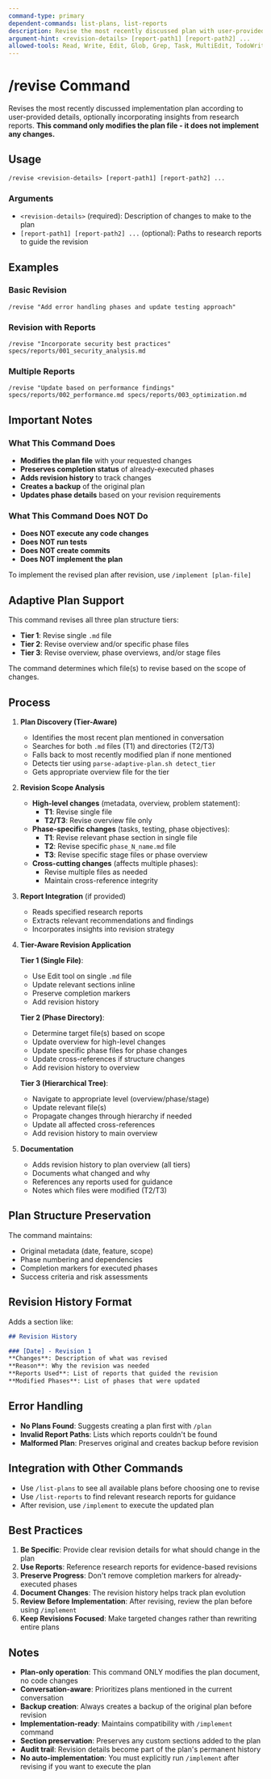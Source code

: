```yaml
---
command-type: primary
dependent-commands: list-plans, list-reports
description: Revise the most recently discussed plan with user-provided changes (no implementation)
argument-hint: <revision-details> [report-path1] [report-path2] ...
allowed-tools: Read, Write, Edit, Glob, Grep, Task, MultiEdit, TodoWrite
---
```


# /revise Command

Revises the most recently discussed implementation plan according to user-provided details, optionally incorporating insights from research reports. **This command only modifies the plan file - it does not implement any changes.**

## Usage

```
/revise <revision-details> [report-path1] [report-path2] ...
```

### Arguments

- `<revision-details>` (required): Description of changes to make to the plan
- `[report-path1] [report-path2] ...` (optional): Paths to research reports to guide the revision

## Examples

### Basic Revision
```
/revise "Add error handling phases and update testing approach"
```

### Revision with Reports
```
/revise "Incorporate security best practices" specs/reports/001_security_analysis.md
```

### Multiple Reports
```
/revise "Update based on performance findings" specs/reports/002_performance.md specs/reports/003_optimization.md
```

## Important Notes

### What This Command Does
- **Modifies the plan file** with your requested changes
- **Preserves completion status** of already-executed phases
- **Adds revision history** to track changes
- **Creates a backup** of the original plan
- **Updates phase details** based on your revision requirements

### What This Command Does NOT Do
- **Does NOT execute any code changes**
- **Does NOT run tests**
- **Does NOT create commits**
- **Does NOT implement the plan**

To implement the revised plan after revision, use `/implement [plan-file]`

## Adaptive Plan Support

This command revises all three plan structure tiers:
- **Tier 1**: Revise single `.md` file
- **Tier 2**: Revise overview and/or specific phase files
- **Tier 3**: Revise overview, phase overviews, and/or stage files

The command determines which file(s) to revise based on the scope of changes.

## Process

1. **Plan Discovery (Tier-Aware)**
   - Identifies the most recent plan mentioned in conversation
   - Searches for both `.md` files (T1) and directories (T2/T3)
   - Falls back to most recently modified plan if none mentioned
   - Detects tier using `parse-adaptive-plan.sh detect_tier`
   - Gets appropriate overview file for the tier

2. **Revision Scope Analysis**
   - **High-level changes** (metadata, overview, problem statement):
     - **T1**: Revise single file
     - **T2/T3**: Revise overview file only
   - **Phase-specific changes** (tasks, testing, phase objectives):
     - **T1**: Revise relevant phase section in single file
     - **T2**: Revise specific `phase_N_name.md` file
     - **T3**: Revise specific stage files or phase overview
   - **Cross-cutting changes** (affects multiple phases):
     - Revise multiple files as needed
     - Maintain cross-reference integrity

3. **Report Integration** (if provided)
   - Reads specified research reports
   - Extracts relevant recommendations and findings
   - Incorporates insights into revision strategy

4. **Tier-Aware Revision Application**

   **Tier 1 (Single File)**:
   - Use Edit tool on single `.md` file
   - Update relevant sections inline
   - Preserve completion markers
   - Add revision history

   **Tier 2 (Phase Directory)**:
   - Determine target file(s) based on scope
   - Update overview for high-level changes
   - Update specific phase files for phase changes
   - Update cross-references if structure changes
   - Add revision history to overview

   **Tier 3 (Hierarchical Tree)**:
   - Navigate to appropriate level (overview/phase/stage)
   - Update relevant file(s)
   - Propagate changes through hierarchy if needed
   - Update all affected cross-references
   - Add revision history to main overview

5. **Documentation**
   - Adds revision history to plan overview (all tiers)
   - Documents what changed and why
   - References any reports used for guidance
   - Notes which files were modified (T2/T3)

## Plan Structure Preservation

The command maintains:
- Original metadata (date, feature, scope)
- Phase numbering and dependencies
- Completion markers for executed phases
- Success criteria and risk assessments

## Revision History Format

Adds a section like:
```markdown
## Revision History

### [Date] - Revision 1
**Changes**: Description of what was revised
**Reason**: Why the revision was needed
**Reports Used**: List of reports that guided the revision
**Modified Phases**: List of phases that were updated
```

## Error Handling

- **No Plans Found**: Suggests creating a plan first with `/plan`
- **Invalid Report Paths**: Lists which reports couldn't be found
- **Malformed Plan**: Preserves original and creates backup before revision

## Integration with Other Commands

- Use `/list-plans` to see all available plans before choosing one to revise
- Use `/list-reports` to find relevant research reports for guidance
- After revision, use `/implement` to execute the updated plan

## Best Practices

1. **Be Specific**: Provide clear revision details for what should change in the plan
2. **Use Reports**: Reference research reports for evidence-based revisions
3. **Preserve Progress**: Don't remove completion markers for already-executed phases
4. **Document Changes**: The revision history helps track plan evolution
5. **Review Before Implementation**: After revising, review the plan before using `/implement`
6. **Keep Revisions Focused**: Make targeted changes rather than rewriting entire plans

## Notes

- **Plan-only operation**: This command ONLY modifies the plan document, no code changes
- **Conversation-aware**: Prioritizes plans mentioned in the current conversation
- **Backup creation**: Always creates a backup of the original plan before revision
- **Implementation-ready**: Maintains compatibility with `/implement` command
- **Section preservation**: Preserves any custom sections added to the plan
- **Audit trail**: Revision details become part of the plan's permanent history
- **No auto-implementation**: You must explicitly run `/implement` after revising if you want to execute the plan